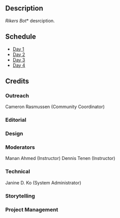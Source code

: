 ## Description

*Rikers Bot** desrciption.

## Schedule

- [Day 1](https://github.com/xpmethod/rikersbot/blob/master/day-1.md)
- [Day 2](https://github.com/xpmethod/rikersbot/blob/master/day-2.md)
- [Day 3](https://github.com/xpmethod/rikersbot/blob/master/day-3.md)
- [Day 4](https://github.com/xpmethod/rikersbot/blob/master/day-4.md)

## Credits

### Outreach
Cameron Rasmussen (Community Coordinator)

### Editorial

### Design

### Moderators
Manan Ahmed (Instructor)
Dennis Tenen (Instructor)

### Technical
Janine D. Ko (System Administrator)

### Storytelling

### Project Management



